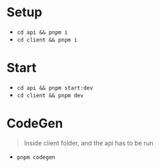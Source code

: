 # Setup

- `cd api && pnpm i`
- `cd client && pnpm i`

# Start

- `cd api && pnpm start:dev`
- `cd client && pnpm dev`

# CodeGen

> Inside client folder, and the api has to be run


- `pnpm codegen`
